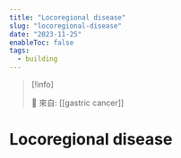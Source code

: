 ```yaml
---
title: "Locoregional disease"
slug: "locoregional-disease"
date: "2023-11-25"
enableToc: false
tags:
  - building
---
```


> [!info]
>
> 🌱 來自: [[gastric cancer]]

# Locoregional disease



